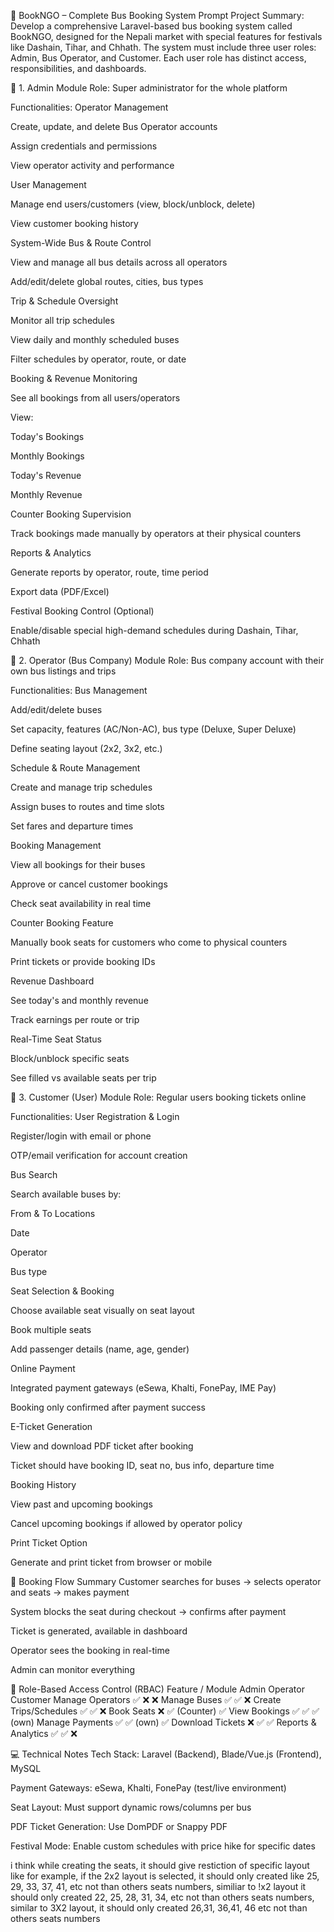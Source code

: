 🚌 BookNGO – Complete Bus Booking System Prompt
Project Summary:
Develop a comprehensive Laravel-based bus booking system called BookNGO, designed for the Nepali market with special features for festivals like Dashain, Tihar, and Chhath. The system must include three user roles: Admin, Bus Operator, and Customer. Each user role has distinct access, responsibilities, and dashboards.

👤 1. Admin Module
Role:
Super administrator for the whole platform

Functionalities:
Operator Management

Create, update, and delete Bus Operator accounts

Assign credentials and permissions

View operator activity and performance

User Management

Manage end users/customers (view, block/unblock, delete)

View customer booking history

System-Wide Bus & Route Control

View and manage all bus details across all operators

Add/edit/delete global routes, cities, bus types

Trip & Schedule Oversight

Monitor all trip schedules

View daily and monthly scheduled buses

Filter schedules by operator, route, or date

Booking & Revenue Monitoring

See all bookings from all users/operators

View:

Today's Bookings

Monthly Bookings

Today's Revenue

Monthly Revenue

Counter Booking Supervision

Track bookings made manually by operators at their physical counters

Reports & Analytics

Generate reports by operator, route, time period

Export data (PDF/Excel)

Festival Booking Control (Optional)

Enable/disable special high-demand schedules during Dashain, Tihar, Chhath

🏢 2. Operator (Bus Company) Module
Role:
Bus company account with their own bus listings and trips

Functionalities:
Bus Management

Add/edit/delete buses

Set capacity, features (AC/Non-AC), bus type (Deluxe, Super Deluxe)

Define seating layout (2x2, 3x2, etc.)

Schedule & Route Management

Create and manage trip schedules

Assign buses to routes and time slots

Set fares and departure times

Booking Management

View all bookings for their buses

Approve or cancel customer bookings

Check seat availability in real time

Counter Booking Feature

Manually book seats for customers who come to physical counters

Print tickets or provide booking IDs

Revenue Dashboard

See today's and monthly revenue

Track earnings per route or trip

Real-Time Seat Status

Block/unblock specific seats

See filled vs available seats per trip

👥 3. Customer (User) Module
Role:
Regular users booking tickets online

Functionalities:
User Registration & Login

Register/login with email or phone

OTP/email verification for account creation

Bus Search

Search available buses by:

From & To Locations

Date

Operator

Bus type

Seat Selection & Booking

Choose available seat visually on seat layout

Book multiple seats

Add passenger details (name, age, gender)

Online Payment

Integrated payment gateways (eSewa, Khalti, FonePay, IME Pay)

Booking only confirmed after payment success

E-Ticket Generation

View and download PDF ticket after booking

Ticket should have booking ID, seat no, bus info, departure time

Booking History

View past and upcoming bookings

Cancel upcoming bookings if allowed by operator policy

Print Ticket Option

Generate and print ticket from browser or mobile

🔁 Booking Flow Summary
Customer searches for buses → selects operator and seats → makes payment

System blocks the seat during checkout → confirms after payment

Ticket is generated, available in dashboard

Operator sees the booking in real-time

Admin can monitor everything

🔐 Role-Based Access Control (RBAC)
Feature / Module	Admin	Operator	Customer
Manage Operators	✅	❌	❌
Manage Buses	✅	✅	❌
Create Trips/Schedules	✅	✅	❌
Book Seats	❌	✅ (Counter)	✅
View Bookings	✅	✅	✅ (own)
Manage Payments	✅	✅ (own)	✅
Download Tickets	❌	✅	✅
Reports & Analytics	✅	✅	❌

💻 Technical Notes
Tech Stack: Laravel (Backend), Blade/Vue.js (Frontend), MySQL

Payment Gateways: eSewa, Khalti, FonePay (test/live environment)

Seat Layout: Must support dynamic rows/columns per bus

PDF Ticket Generation: Use DomPDF or Snappy PDF

Festival Mode: Enable custom schedules with price hike for specific dates



i think while creating the seats, it should give restiction of specific layout like for example, if the 2x2 layout is selected, it should only created like 25, 29, 33, 37, 41, etc not than others seats numbers,
similiar to !x2 layout it should only created 22, 25, 28, 31, 34, etc not than others seats numbers,
similar to 3X2 layout, it should only created 26,31, 36,41, 46 etc not than others seats numbers